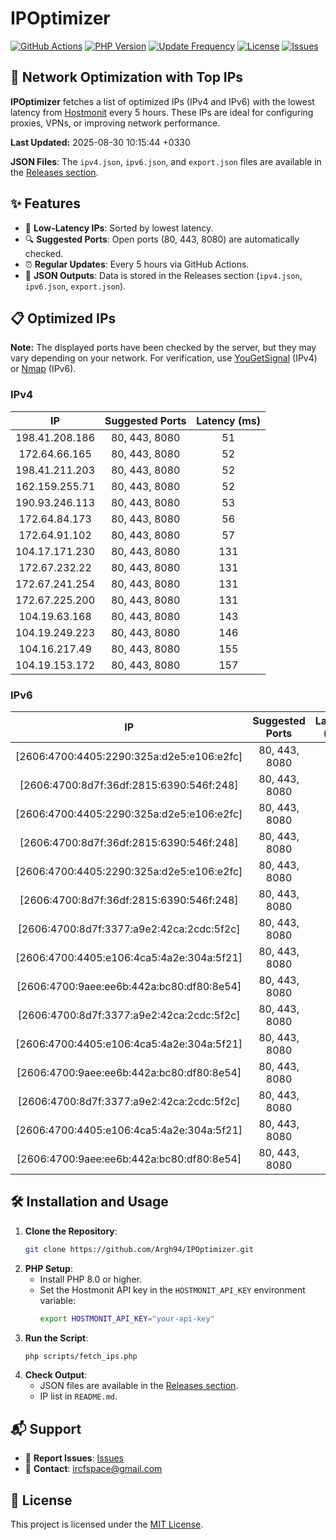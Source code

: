 # IPOptimizer

[![GitHub Actions](https://github.com/Argh94/IPOptimizer/workflows/IPOptimizer/badge.svg)](https://github.com/Argh94/IPOptimizer/actions)
[![PHP Version](https://img.shields.io/badge/PHP-8.0-blue)](https://www.php.net)
[![Update Frequency](https://img.shields.io/badge/Updates-Every%205%20Hours-green)](https://github.com/Argh94/IPOptimizer)
[![License](https://img.shields.io/badge/License-MIT-yellow)](https://opensource.org/licenses/MIT)
[![Issues](https://img.shields.io/github/issues/Argh94/IPOptimizer)](https://github.com/Argh94/IPOptimizer/issues)

## 🚀 Network Optimization with Top IPs

**IPOptimizer** fetches a list of optimized IPs (IPv4 and IPv6) with the lowest latency from [Hostmonit](https://hostmonit.com/) every 5 hours. These IPs are ideal for configuring proxies, VPNs, or improving network performance.

**Last Updated:** 2025-08-30 10:15:44 +0330

**JSON Files**: The `ipv4.json`, `ipv6.json`, and `export.json` files are available in the [Releases section](https://github.com/Argh94/IPOptimizer/releases).

## ✨ Features
- 📡 **Low-Latency IPs**: Sorted by lowest latency.
- 🔍 **Suggested Ports**: Open ports (80, 443, 8080) are automatically checked.
- ⏰ **Regular Updates**: Every 5 hours via GitHub Actions.
- 📄 **JSON Outputs**: Data is stored in the Releases section (`ipv4.json`, `ipv6.json`, `export.json`).

## 📋 Optimized IPs

**Note:** The displayed ports have been checked by the server, but they may vary depending on your network. For verification, use [YouGetSignal](https://www.yougetsignal.com/tools/open-ports/) (IPv4) or [Nmap](https://nmap.org/) (IPv6).

### IPv4
| IP | Suggested Ports | Latency (ms) |
|:---:|:---------------:|:------------:|
| 198.41.208.186 | 80, 443, 8080 | 51 |
| 172.64.66.165 | 80, 443, 8080 | 52 |
| 198.41.211.203 | 80, 443, 8080 | 52 |
| 162.159.255.71 | 80, 443, 8080 | 52 |
| 190.93.246.113 | 80, 443, 8080 | 53 |
| 172.64.84.173 | 80, 443, 8080 | 56 |
| 172.64.91.102 | 80, 443, 8080 | 57 |
| 104.17.171.230 | 80, 443, 8080 | 131 |
| 172.67.232.22 | 80, 443, 8080 | 131 |
| 172.67.241.254 | 80, 443, 8080 | 131 |
| 172.67.225.200 | 80, 443, 8080 | 131 |
| 104.19.63.168 | 80, 443, 8080 | 143 |
| 104.19.249.223 | 80, 443, 8080 | 146 |
| 104.16.217.49 | 80, 443, 8080 | 155 |
| 104.19.153.172 | 80, 443, 8080 | 157 |

### IPv6
| IP | Suggested Ports | Latency (ms) |
|:---:|:---------------:|:------------:|
| [2606:4700:4405:2290:325a:d2e5:e106:e2fc] | 80, 443, 8080 | 3 |
| [2606:4700:8d7f:36df:2815:6390:546f:248] | 80, 443, 8080 | 3 |
| [2606:4700:4405:2290:325a:d2e5:e106:e2fc] | 80, 443, 8080 | 3 |
| [2606:4700:8d7f:36df:2815:6390:546f:248] | 80, 443, 8080 | 3 |
| [2606:4700:4405:2290:325a:d2e5:e106:e2fc] | 80, 443, 8080 | 3 |
| [2606:4700:8d7f:36df:2815:6390:546f:248] | 80, 443, 8080 | 3 |
| [2606:4700:8d7f:3377:a9e2:42ca:2cdc:5f2c] | 80, 443, 8080 | 4 |
| [2606:4700:4405:e106:4ca5:4a2e:304a:5f21] | 80, 443, 8080 | 4 |
| [2606:4700:9aee:ee6b:442a:bc80:df80:8e54] | 80, 443, 8080 | 4 |
| [2606:4700:8d7f:3377:a9e2:42ca:2cdc:5f2c] | 80, 443, 8080 | 4 |
| [2606:4700:4405:e106:4ca5:4a2e:304a:5f21] | 80, 443, 8080 | 4 |
| [2606:4700:9aee:ee6b:442a:bc80:df80:8e54] | 80, 443, 8080 | 4 |
| [2606:4700:8d7f:3377:a9e2:42ca:2cdc:5f2c] | 80, 443, 8080 | 4 |
| [2606:4700:4405:e106:4ca5:4a2e:304a:5f21] | 80, 443, 8080 | 4 |
| [2606:4700:9aee:ee6b:442a:bc80:df80:8e54] | 80, 443, 8080 | 4 |

## 🛠️ Installation and Usage
1. **Clone the Repository**:
   ```bash
   git clone https://github.com/Argh94/IPOptimizer.git
   ```
2. **PHP Setup**:
   - Install PHP 8.0 or higher.
   - Set the Hostmonit API key in the `HOSTMONIT_API_KEY` environment variable:
     ```bash
     export HOSTMONIT_API_KEY="your-api-key"
     ```
3. **Run the Script**:
   ```bash
   php scripts/fetch_ips.php
   ```
4. **Check Output**:
   - JSON files are available in the [Releases section](https://github.com/Argh94/IPOptimizer/releases).
   - IP list in `README.md`.

## 📬 Support
- 🐛 **Report Issues**: [Issues](https://github.com/Argh94/IPOptimizer/issues)
- 📧 **Contact**: [ircfspace@gmail.com](mailto:ircfspace@gmail.com)

## 📄 License
This project is licensed under the [MIT License](https://github.com/Argh94/HandWave/blob/main/LICENCE).
